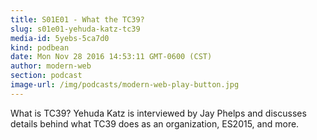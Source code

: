 ```yaml
---
title: S01E01 - What the TC39?
slug: s01e01-yehuda-katz-tc39
media-id: 5yebs-5ca7d0
kind: podbean
date: Mon Nov 28 2016 14:53:11 GMT-0600 (CST)
author: modern-web
section: podcast
image-url: /img/podcasts/modern-web-play-button.jpg
---
```


What is TC39? Yehuda Katz is interviewed by Jay Phelps and discusses details behind what TC39 does as an organization, ES2015, and more.
